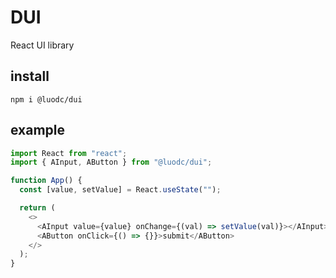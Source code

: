 # DUI

React UI library

## install

```shell
npm i @luodc/dui
```

## example

```ts
import React from "react";
import { AInput, AButton } from "@luodc/dui";

function App() {
  const [value, setValue] = React.useState("");

  return (
    <>
      <AInput value={value} onChange={(val) => setValue(val)}></AInput>
      <AButton onClick={() => {}}>submit</AButton>
    </>
  );
}
```
